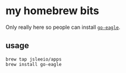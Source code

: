 # my homebrew bits

Only really here so people can install [`go-eagle`](https://github.com/jsleeio/go-eagle).

## usage

```
brew tap jsleeio/apps
brew install go-eagle
```
